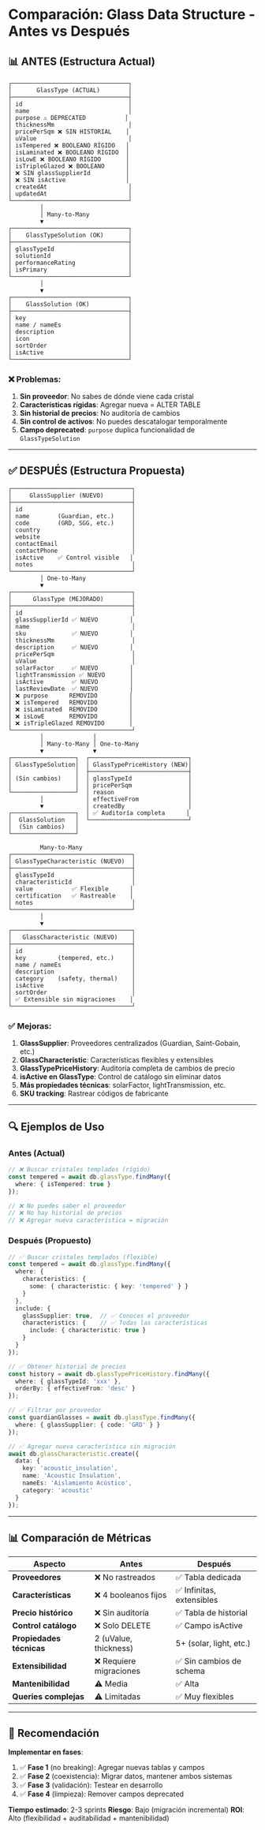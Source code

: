 # Comparación: Glass Data Structure - Antes vs Después

## 📊 ANTES (Estructura Actual)

```
┌─────────────────────────────────┐
│       GlassType (ACTUAL)        │
├─────────────────────────────────┤
│ id                              │
│ name                            │
│ purpose ⚠️ DEPRECATED           │
│ thicknessMm                     │
│ pricePerSqm ❌ SIN HISTORIAL    │
│ uValue                          │
│ isTempered ❌ BOOLEANO RÍGIDO   │
│ isLaminated ❌ BOOLEANO RÍGIDO  │
│ isLowE ❌ BOOLEANO RÍGIDO       │
│ isTripleGlazed ❌ BOOLEANO      │
│ ❌ SIN glassSupplierId          │
│ ❌ SIN isActive                 │
│ createdAt                       │
│ updatedAt                       │
└─────────────────────────────────┘
         │
         │ Many-to-Many
         ▼
┌─────────────────────────────────┐
│    GlassTypeSolution (OK)       │
├─────────────────────────────────┤
│ glassTypeId                     │
│ solutionId                      │
│ performanceRating               │
│ isPrimary                       │
└─────────────────────────────────┘
         │
         ▼
┌─────────────────────────────────┐
│    GlassSolution (OK)           │
├─────────────────────────────────┤
│ key                             │
│ name / nameEs                   │
│ description                     │
│ icon                            │
│ sortOrder                       │
│ isActive                        │
└─────────────────────────────────┘
```

### ❌ Problemas:
1. **Sin proveedor**: No sabes de dónde viene cada cristal
2. **Características rígidas**: Agregar nueva = ALTER TABLE
3. **Sin historial de precios**: No auditoría de cambios
4. **Sin control de activos**: No puedes descatalogar temporalmente
5. **Campo deprecated**: `purpose` duplica funcionalidad de `GlassTypeSolution`

---

## ✅ DESPUÉS (Estructura Propuesta)

```
┌──────────────────────────────────┐
│     GlassSupplier (NUEVO)        │
├──────────────────────────────────┤
│ id                               │
│ name        (Guardian, etc.)     │
│ code        (GRD, SGG, etc.)     │
│ country                          │
│ website                          │
│ contactEmail                     │
│ contactPhone                     │
│ isActive    ✅ Control visible   │
│ notes                            │
└──────────────────────────────────┘
         │ One-to-Many
         ▼
┌──────────────────────────────────┐
│      GlassType (MEJORADO)        │
├──────────────────────────────────┤
│ id                               │
│ glassSupplierId ✅ NUEVO         │
│ name                             │
│ sku             ✅ NUEVO         │
│ thicknessMm                      │
│ description     ✅ NUEVO         │
│ pricePerSqm                      │
│ uValue                           │
│ solarFactor     ✅ NUEVO         │
│ lightTransmission ✅ NUEVO       │
│ isActive        ✅ NUEVO         │
│ lastReviewDate  ✅ NUEVO         │
│ ❌ purpose      REMOVIDO         │
│ ❌ isTempered   REMOVIDO         │
│ ❌ isLaminated  REMOVIDO         │
│ ❌ isLowE       REMOVIDO         │
│ ❌ isTripleGlazed REMOVIDO       │
└──────────────────────────────────┘
         │              │
         │ Many-to-Many │ One-to-Many
         ▼              ▼
┌──────────────────┐  ┌────────────────────────────┐
│ GlassTypeSolution│  │ GlassTypePriceHistory (NEW)│
│                  │  ├────────────────────────────┤
│ (Sin cambios)    │  │ glassTypeId                │
│                  │  │ pricePerSqm                │
└──────────────────┘  │ reason                     │
         │            │ effectiveFrom              │
         ▼            │ createdBy                  │
┌──────────────────┐  │ ✅ Auditoría completa      │
│  GlassSolution   │  └────────────────────────────┘
│  (Sin cambios)   │
└──────────────────┘
         
         Many-to-Many
┌──────────────────────────────────┐
│ GlassTypeCharacteristic (NUEVO)  │
├──────────────────────────────────┤
│ glassTypeId                      │
│ characteristicId                 │
│ value           ✅ Flexible      │
│ certification   ✅ Rastreable    │
│ notes                            │
└──────────────────────────────────┘
         │
         ▼
┌──────────────────────────────────┐
│   GlassCharacteristic (NUEVO)    │
├──────────────────────────────────┤
│ id                               │
│ key         (tempered, etc.)     │
│ name / nameEs                    │
│ description                      │
│ category    (safety, thermal)    │
│ isActive                         │
│ sortOrder                        │
│ ✅ Extensible sin migraciones    │
└──────────────────────────────────┘
```

### ✅ Mejoras:
1. **GlassSupplier**: Proveedores centralizados (Guardian, Saint-Gobain, etc.)
2. **GlassCharacteristic**: Características flexibles y extensibles
3. **GlassTypePriceHistory**: Auditoría completa de cambios de precio
4. **isActive en GlassType**: Control de catálogo sin eliminar datos
5. **Más propiedades técnicas**: solarFactor, lightTransmission, etc.
6. **SKU tracking**: Rastrear códigos de fabricante

---

## 🔍 Ejemplos de Uso

### Antes (Actual)
```typescript
// ❌ Buscar cristales templados (rígido)
const tempered = await db.glassType.findMany({
  where: { isTempered: true }
});

// ❌ No puedes saber el proveedor
// ❌ No hay historial de precios
// ❌ Agregar nueva característica = migración
```

### Después (Propuesto)
```typescript
// ✅ Buscar cristales templados (flexible)
const tempered = await db.glassType.findMany({
  where: {
    characteristics: {
      some: { characteristic: { key: 'tempered' } }
    }
  },
  include: {
    glassSupplier: true,  // ✅ Conoces el proveedor
    characteristics: {    // ✅ Todas las características
      include: { characteristic: true }
    }
  }
});

// ✅ Obtener historial de precios
const history = await db.glassTypePriceHistory.findMany({
  where: { glassTypeId: 'xxx' },
  orderBy: { effectiveFrom: 'desc' }
});

// ✅ Filtrar por proveedor
const guardianGlasses = await db.glassType.findMany({
  where: { glassSupplier: { code: 'GRD' } }
});

// ✅ Agregar nueva característica sin migración
await db.glassCharacteristic.create({
  data: {
    key: 'acoustic_insulation',
    name: 'Acoustic Insulation',
    nameEs: 'Aislamiento Acústico',
    category: 'acoustic'
  }
});
```

---

## 📊 Comparación de Métricas

| Aspecto                  | Antes                  | Después                  |
| ------------------------ | ---------------------- | ------------------------ |
| **Proveedores**          | ❌ No rastreados        | ✅ Tabla dedicada         |
| **Características**      | ❌ 4 booleanos fijos    | ✅ Infinitas, extensibles |
| **Precio histórico**     | ❌ Sin auditoría        | ✅ Tabla de historial     |
| **Control catálogo**     | ❌ Solo DELETE          | ✅ Campo isActive         |
| **Propiedades técnicas** | 2 (uValue, thickness)  | 5+ (solar, light, etc.)  |
| **Extensibilidad**       | ❌ Requiere migraciones | ✅ Sin cambios de schema  |
| **Mantenibilidad**       | ⚠️ Media                | ✅ Alta                   |
| **Queries complejas**    | ⚠️ Limitadas            | ✅ Muy flexibles          |

---

## 🎯 Recomendación

**Implementar en fases**:
1. ✅ **Fase 1** (no breaking): Agregar nuevas tablas y campos
2. ✅ **Fase 2** (coexistencia): Migrar datos, mantener ambos sistemas
3. ✅ **Fase 3** (validación): Testear en desarrollo
4. ✅ **Fase 4** (limpieza): Remover campos deprecated

**Tiempo estimado**: 2-3 sprints
**Riesgo**: Bajo (migración incremental)
**ROI**: Alto (flexibilidad + auditabilidad + mantenibilidad)
